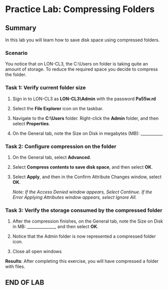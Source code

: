 # Practice Lab: Compressing Folders

## Summary

In this lab you will learn how to save disk space using compressed folders.

### Scenario

You notice that on LON-CL3, the C:\\Users on folder is taking quite an amount of storage. To reduce the required space you decide to compress the folder.

### Task 1: Verify current folder size

1. Sign in to LON-CL3 as **LON-CL3\\Admin** with the password **Pa55w.rd**

1. Select the **File Explorer** icon on the taskbar.

1. Navigate to the **C:\\Users** folder. Right-click the **Admin** folder, and then select **Properties**.

1. On the General tab, note the Size on Disk in megabytes (MB): __________\_

### Task 2: Configure compression on the folder

1. On the General tab, select **Advanced**.

1. Select **Compress contents to save disk space**, and then select **OK**.

1. Select **Apply**, and then in the Confirm Attribute Changes window, select
    **OK**.  
  
   _Note: If the Access Denied window appears, Select Continue. If the Error Applying
   Attributes window appears, select Ignore All._

### Task 3: Verify the storage consumed by the compressed folder

1. After the compression finishes, on the General tab, note the Size on Disk
    in MB: \______________, and then select **OK**.    

1. Notice that the Admin folder is now represented a compressed folder icon.

1. Close all open windows

**Results**: After completing this exercise, you will have compressed a folder with files.

## END OF LAB
